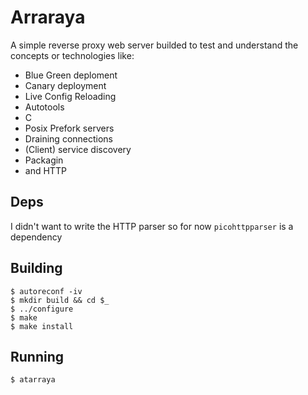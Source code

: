 # Arraraya

A simple reverse proxy web server builded to test and understand
the concepts or technologies like:

 - Blue Green deploment
 - Canary deployment
 - Live Config Reloading
 - Autotools
 - C
 - Posix Prefork servers
 - Draining connections
 - (Client) service discovery
 - Packagin
 - and HTTP

## Deps

I didn't want to write the HTTP parser so for now `picohttpparser` is a dependency

## Building

```
$ autoreconf -iv
$ mkdir build && cd $_
$ ../configure
$ make
$ make install
```

## Running

```
$ atarraya
```
